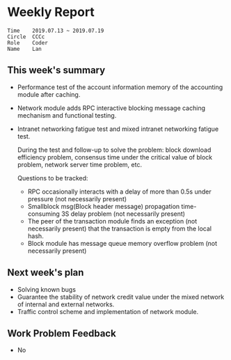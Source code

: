 # Weekly Report 
```
Time	2019.07.13 ~ 2019.07.19
Circle	CCCc
Role	Coder
Name	Lan
```
## This week's summary
- Performance test of the account information memory of the accounting module after caching.

-  Network module adds RPC interactive blocking message caching mechanism and functional testing.

- Intranet networking fatigue test and mixed intranet networking fatigue test.

  During the test and follow-up to solve the problem: block download efficiency problem, consensus time under the critical value of block problem, network server time problem, etc.

  Questions to be tracked:

  - RPC occasionally interacts with a delay of more than 0.5s under pressure (not necessarily present) 
  - Smallblock msg(Block header message) propagation time-consuming 3S delay problem (not necessarily present)
  - The peer of the transaction module finds an exception (not necessarily present) that the transaction is empty from the local hash.
  - Block module has message queue memory overflow problem (not necessarily present)

## Next week's plan

-  Solving known bugs
-  Guarantee the stability of network credit value under the mixed network of internal and external networks.
- Traffic control scheme and implementation of network module.

## Work Problem Feedback
- No


